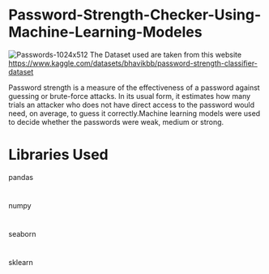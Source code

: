 # Password-Strength-Checker-Using-Machine-Learning-Modeles

![Passwords-1024x512](https://user-images.githubusercontent.com/99261355/235495506-cbdf8a8b-bbcb-4d21-9e15-deeaa6938b30.png)
The Dataset used are taken from this website https://www.kaggle.com/datasets/bhavikbb/password-strength-classifier-dataset

Password strength is a measure of the effectiveness of a password against guessing or brute-force attacks. In its usual form, it estimates how many trials an attacker who does not have direct access to the password would need, on average, to guess it correctly.Machine learning models were used to decide whether the passwords were weak, medium or strong.
# Libraries Used
pandas
#
numpy
#
seaborn
#
sklearn


